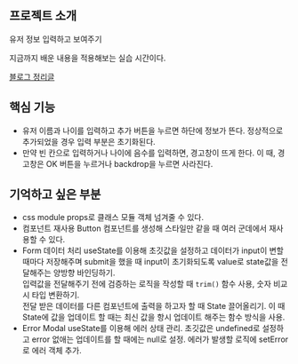## 프로젝트 소개

유저 정보 입력하고 보여주기

지금까지 배운 내용을 적용해보는 실습 시간이다.

[블로그 정리글](https://jhan117.github.io/react/react-learn4/)

## 핵심 기능

- 유저 이름과 나이를 입력하고 추가 버튼을 누르면 하단에 정보가 뜬다. 정상적으로 추가되었을 경우 입력 부분은 초기화된다.
- 만약 빈 칸으로 입력하거나 나이에 음수를 입력하면, 경고창이 뜨게 한다. 이 때, 경고창은 OK 버튼을 누르거나 backdrop을 누르면 사라진다.

## 기억하고 싶은 부분

- css module
  props로 클래스 모듈 객체 넘겨줄 수 있다.
- 컴포넌트 재사용
  Button 컴포넌트를 생성해 스타일만 같을 때 여러 군데에서 재사용할 수 있다.
- Form 데이터 처리
  useState를 이용해 초깃값을 설정하고 데이터가 input이 변할 때마다 저장해주며 submit을 했을 때 input이 초기화되도록 value로 state값을 전달해주는 양방향 바인딩하기.  
  입력값을 전달해주기 전에 검증하는 로직을 작성할 때 `trim()` 함수 사용, 숫자 비교시 타입 변환하기.  
  전달 받은 데이터를 다른 컴포넌트에 출력을 하고자 할 때 State 끌어올리기. 이 때 State에 값을 업데이트 할 때는 최신 값을 항시 업데이트 해주는 함수 방식을 사용.
- Error Modal
  useState를 이용해 에러 상태 관리. 초깃값은 undefined로 설정하고 error 없애는 업데이트를 할 때에는 null로 설정. 에러가 발생할 로직에 setError로 에러 객체 추가.
